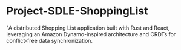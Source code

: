# Project-SDLE-ShoppingList
"A distributed Shopping List application built with Rust and React, leveraging an Amazon Dynamo-inspired architecture and CRDTs for conflict-free data synchronization.

